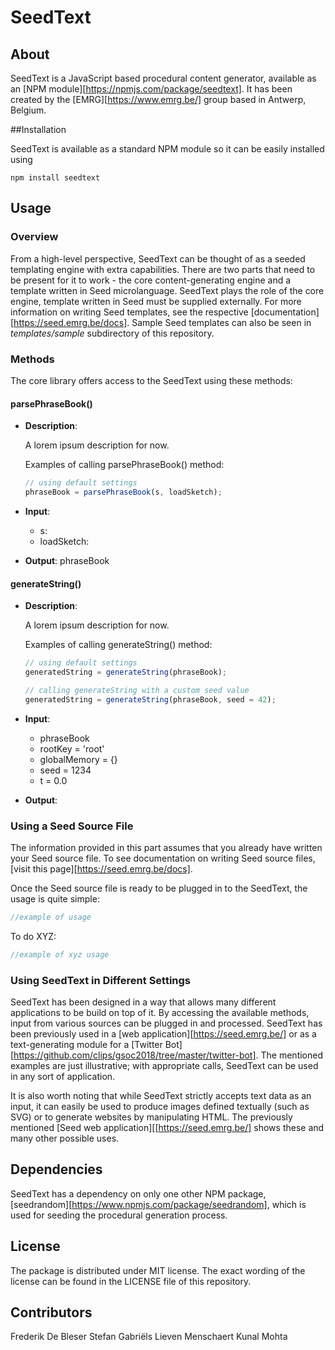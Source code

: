 # SeedText


## About

SeedText is a JavaScript based procedural content generator, available as an [NPM module][https://npmjs.com/package/seedtext]. It has been created by the [EMRG][https://www.emrg.be/] group based in Antwerp, Belgium. 

##Installation

SeedText is available as a standard NPM module so it can be easily installed using

    npm install seedtext 

## Usage

### Overview

From a high-level perspective, SeedText can be thought of as a seeded templating engine with extra capabilities. There are two parts that need to be present for it to work - the core content-generating engine and a template written in Seed microlanguage.  SeedText plays the role of the core engine, template written in Seed must be supplied externally. For more information on writing Seed templates, see the respective [documentation][https://seed.emrg.be/docs]. Sample Seed templates can also be seen in _templates/sample_ subdirectory of this repository.

### Methods

The core library offers access to the SeedText using these methods:

#### parsePhraseBook()

- **Description**:

  A lorem ipsum description for now.

  Examples of calling parsePhraseBook() method:

  ```javascript
  // using default settings
  phraseBook = parsePhraseBook(s, loadSketch);
  ```

- **Input**: 
  - s: 
  - loadSketch:

- **Output**: phraseBook 

#### generateString()

- **Description**:

  A lorem ipsum description for now.

  Examples of calling generateString() method:

  ```javascript
  // using default settings
  generatedString = generateString(phraseBook);

  // calling generateString with a custom seed value
  generatedString = generateString(phraseBook, seed = 42);
  ```

- **Input**: 
  - phraseBook 
  - rootKey = 'root'
  - globalMemory = {}
  - seed = 1234
  - t = 0.0

- **Output**:

### Using a Seed Source File

The information provided in this part assumes that you already have written your Seed source file. To see documentation on writing Seed source files, [visit this page][https://seed.emrg.be/docs]. 

Once the Seed source file is ready to be plugged in to the SeedText, the usage is quite simple:

```javascript
//example of usage
```
To do XYZ:

```javascript
//example of xyz usage
```

### Using SeedText in Different Settings

SeedText has been designed in a way that allows many different applications to be build on top of it. By accessing the available methods, input from various sources can be plugged in and processed. SeedText has been previously used in a [web application][https://seed.emrg.be/] or as a text-generating module for a [Twitter Bot][https://github.com/clips/gsoc2018/tree/master/twitter-bot]. The mentioned examples are just illustrative; with appropriate calls, SeedText can be used in any sort of application.

It is also worth noting that while SeedText strictly accepts text data as an input, it can easily be used to produce images defined textually (such as SVG) or to generate websites by manipulating HTML. The previously mentioned [Seed web application][[https://seed.emrg.be/]  shows these and many other possible uses. 

## Dependencies

SeedText has a dependency on only one other NPM package, [seedrandom][https://www.npmjs.com/package/seedrandom], which is used for seeding the procedural generation process. 

## License

The package is distributed under MIT license.  The exact wording of the license can be found in the LICENSE file of this repository. 

## Contributors

Frederik De Bleser
Stefan Gabriëls
Lieven Menschaert
Kunal Mohta